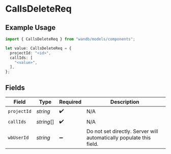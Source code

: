 # CallsDeleteReq

## Example Usage

```typescript
import { CallsDeleteReq } from "wandb/models/components";

let value: CallsDeleteReq = {
  projectId: "<id>",
  callIds: [
    "<value>",
  ],
};
```

## Fields

| Field                                                               | Type                                                                | Required                                                            | Description                                                         |
| ------------------------------------------------------------------- | ------------------------------------------------------------------- | ------------------------------------------------------------------- | ------------------------------------------------------------------- |
| `projectId`                                                         | *string*                                                            | :heavy_check_mark:                                                  | N/A                                                                 |
| `callIds`                                                           | *string*[]                                                          | :heavy_check_mark:                                                  | N/A                                                                 |
| `wbUserId`                                                          | *string*                                                            | :heavy_minus_sign:                                                  | Do not set directly. Server will automatically populate this field. |
